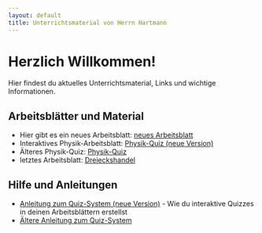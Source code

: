 ```yaml
---
layout: default
title: Unterrichtsmaterial von Herrn Hartmann
---
```


# Herzlich Willkommen!

Hier findest du aktuelles Unterrichtsmaterial, Links und wichtige Informationen. 

## Arbeitsblätter und Material

- Hier gibt es ein neues Arbeitsblatt: [neues Arbeitsblatt](neues%20Arbeitsblatt.md)
- Interaktives Physik-Arbeitsblatt: [Physik-Quiz (neue Version)](beispiel-quiz-neu.html)
- Älteres Physik-Quiz: [Physik-Quiz](beispiel-quiz.html)
- letztes Arbeitsblatt: [Dreieckshandel](Dreieckshandel.html)

## Hilfe und Anleitungen

- [Anleitung zum Quiz-System (neue Version)](quiz-system-anleitung-neu.html) - Wie du interaktive Quizzes in deinen Arbeitsblättern erstellst
- [Ältere Anleitung zum Quiz-System](quiz-system-anleitung.html)
